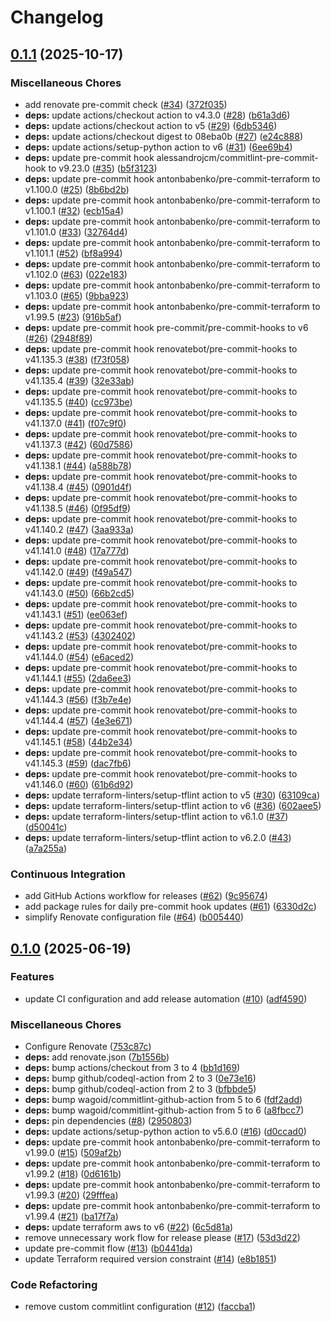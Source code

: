 # Changelog

## [0.1.1](https://github.com/opzkit/terraform-aws-k8s-addons-aws-sso/compare/v0.1.0...v0.1.1) (2025-10-17)


### Miscellaneous Chores

* add renovate pre-commit check ([#34](https://github.com/opzkit/terraform-aws-k8s-addons-aws-sso/issues/34)) ([372f035](https://github.com/opzkit/terraform-aws-k8s-addons-aws-sso/commit/372f035790f27e1321697efd25ad127902faf11c))
* **deps:** update actions/checkout action to v4.3.0 ([#28](https://github.com/opzkit/terraform-aws-k8s-addons-aws-sso/issues/28)) ([b61a3d6](https://github.com/opzkit/terraform-aws-k8s-addons-aws-sso/commit/b61a3d6805ff0aeee4277b77365002f86cf784e9))
* **deps:** update actions/checkout action to v5 ([#29](https://github.com/opzkit/terraform-aws-k8s-addons-aws-sso/issues/29)) ([6db5346](https://github.com/opzkit/terraform-aws-k8s-addons-aws-sso/commit/6db5346a96c9401149e0b9503b878c05e47491a3))
* **deps:** update actions/checkout digest to 08eba0b ([#27](https://github.com/opzkit/terraform-aws-k8s-addons-aws-sso/issues/27)) ([e24c888](https://github.com/opzkit/terraform-aws-k8s-addons-aws-sso/commit/e24c888944aa3f4026af0e45307b828994218a88))
* **deps:** update actions/setup-python action to v6 ([#31](https://github.com/opzkit/terraform-aws-k8s-addons-aws-sso/issues/31)) ([6ee69b4](https://github.com/opzkit/terraform-aws-k8s-addons-aws-sso/commit/6ee69b407213d30ee95289c03119e291190b51e7))
* **deps:** update pre-commit hook alessandrojcm/commitlint-pre-commit-hook to v9.23.0 ([#35](https://github.com/opzkit/terraform-aws-k8s-addons-aws-sso/issues/35)) ([b5f3123](https://github.com/opzkit/terraform-aws-k8s-addons-aws-sso/commit/b5f31230a30bb9c9694e2e957d88d159e10bc235))
* **deps:** update pre-commit hook antonbabenko/pre-commit-terraform to v1.100.0 ([#25](https://github.com/opzkit/terraform-aws-k8s-addons-aws-sso/issues/25)) ([8b6bd2b](https://github.com/opzkit/terraform-aws-k8s-addons-aws-sso/commit/8b6bd2bcbda572bd053a91e4080c1c2981227f51))
* **deps:** update pre-commit hook antonbabenko/pre-commit-terraform to v1.100.1 ([#32](https://github.com/opzkit/terraform-aws-k8s-addons-aws-sso/issues/32)) ([ecb15a4](https://github.com/opzkit/terraform-aws-k8s-addons-aws-sso/commit/ecb15a4cf79c1b70f12d9bacf553f40d9c97b412))
* **deps:** update pre-commit hook antonbabenko/pre-commit-terraform to v1.101.0 ([#33](https://github.com/opzkit/terraform-aws-k8s-addons-aws-sso/issues/33)) ([32764d4](https://github.com/opzkit/terraform-aws-k8s-addons-aws-sso/commit/32764d48a7a54d1fe6c1686a0ae6ca6a427c9328))
* **deps:** update pre-commit hook antonbabenko/pre-commit-terraform to v1.101.1 ([#52](https://github.com/opzkit/terraform-aws-k8s-addons-aws-sso/issues/52)) ([bf8a994](https://github.com/opzkit/terraform-aws-k8s-addons-aws-sso/commit/bf8a99439914aac83374af73b070501164c64eb5))
* **deps:** update pre-commit hook antonbabenko/pre-commit-terraform to v1.102.0 ([#63](https://github.com/opzkit/terraform-aws-k8s-addons-aws-sso/issues/63)) ([022e183](https://github.com/opzkit/terraform-aws-k8s-addons-aws-sso/commit/022e183f9988b3e4fb48df01442542c7e90827bc))
* **deps:** update pre-commit hook antonbabenko/pre-commit-terraform to v1.103.0 ([#65](https://github.com/opzkit/terraform-aws-k8s-addons-aws-sso/issues/65)) ([9bba923](https://github.com/opzkit/terraform-aws-k8s-addons-aws-sso/commit/9bba923fa02a9f1c730e6371abf08218f257f752))
* **deps:** update pre-commit hook antonbabenko/pre-commit-terraform to v1.99.5 ([#23](https://github.com/opzkit/terraform-aws-k8s-addons-aws-sso/issues/23)) ([916b5af](https://github.com/opzkit/terraform-aws-k8s-addons-aws-sso/commit/916b5afe4504d8d7aa0a7600257efe3573fa9718))
* **deps:** update pre-commit hook pre-commit/pre-commit-hooks to v6 ([#26](https://github.com/opzkit/terraform-aws-k8s-addons-aws-sso/issues/26)) ([2948f89](https://github.com/opzkit/terraform-aws-k8s-addons-aws-sso/commit/2948f89bade12c3a08b78c36e4c7e017de5dc1c0))
* **deps:** update pre-commit hook renovatebot/pre-commit-hooks to v41.135.3 ([#38](https://github.com/opzkit/terraform-aws-k8s-addons-aws-sso/issues/38)) ([f73f058](https://github.com/opzkit/terraform-aws-k8s-addons-aws-sso/commit/f73f0585dd3f440f1545c7523f2dc405a1f11f6a))
* **deps:** update pre-commit hook renovatebot/pre-commit-hooks to v41.135.4 ([#39](https://github.com/opzkit/terraform-aws-k8s-addons-aws-sso/issues/39)) ([32e33ab](https://github.com/opzkit/terraform-aws-k8s-addons-aws-sso/commit/32e33ab428f7c1715d369f040c73331db5c683be))
* **deps:** update pre-commit hook renovatebot/pre-commit-hooks to v41.135.5 ([#40](https://github.com/opzkit/terraform-aws-k8s-addons-aws-sso/issues/40)) ([cc973be](https://github.com/opzkit/terraform-aws-k8s-addons-aws-sso/commit/cc973be928c4aef49505b938f54235d6e6882c9f))
* **deps:** update pre-commit hook renovatebot/pre-commit-hooks to v41.137.0 ([#41](https://github.com/opzkit/terraform-aws-k8s-addons-aws-sso/issues/41)) ([f07c9f0](https://github.com/opzkit/terraform-aws-k8s-addons-aws-sso/commit/f07c9f00e1bef33d7fbe6130e65df274a16621fe))
* **deps:** update pre-commit hook renovatebot/pre-commit-hooks to v41.137.3 ([#42](https://github.com/opzkit/terraform-aws-k8s-addons-aws-sso/issues/42)) ([60d7586](https://github.com/opzkit/terraform-aws-k8s-addons-aws-sso/commit/60d7586ba50cc8a12678030f34180cde56370490))
* **deps:** update pre-commit hook renovatebot/pre-commit-hooks to v41.138.1 ([#44](https://github.com/opzkit/terraform-aws-k8s-addons-aws-sso/issues/44)) ([a588b78](https://github.com/opzkit/terraform-aws-k8s-addons-aws-sso/commit/a588b7896ff36d68b1ff5494d71193850218fb2e))
* **deps:** update pre-commit hook renovatebot/pre-commit-hooks to v41.138.4 ([#45](https://github.com/opzkit/terraform-aws-k8s-addons-aws-sso/issues/45)) ([0901d4f](https://github.com/opzkit/terraform-aws-k8s-addons-aws-sso/commit/0901d4ff241600fe0b8c8ba57c187092bb11b655))
* **deps:** update pre-commit hook renovatebot/pre-commit-hooks to v41.138.5 ([#46](https://github.com/opzkit/terraform-aws-k8s-addons-aws-sso/issues/46)) ([0f95df9](https://github.com/opzkit/terraform-aws-k8s-addons-aws-sso/commit/0f95df990c1429403f89946c803475901ead8361))
* **deps:** update pre-commit hook renovatebot/pre-commit-hooks to v41.140.2 ([#47](https://github.com/opzkit/terraform-aws-k8s-addons-aws-sso/issues/47)) ([3aa933a](https://github.com/opzkit/terraform-aws-k8s-addons-aws-sso/commit/3aa933a01b4d76380f99c654f99eef9701a287b9))
* **deps:** update pre-commit hook renovatebot/pre-commit-hooks to v41.141.0 ([#48](https://github.com/opzkit/terraform-aws-k8s-addons-aws-sso/issues/48)) ([17a777d](https://github.com/opzkit/terraform-aws-k8s-addons-aws-sso/commit/17a777d2c86ac5a13c0c25a8fdebbc027ae2140c))
* **deps:** update pre-commit hook renovatebot/pre-commit-hooks to v41.142.0 ([#49](https://github.com/opzkit/terraform-aws-k8s-addons-aws-sso/issues/49)) ([f49a547](https://github.com/opzkit/terraform-aws-k8s-addons-aws-sso/commit/f49a54765be2b74c7f923fbe62d9aca749e113fc))
* **deps:** update pre-commit hook renovatebot/pre-commit-hooks to v41.143.0 ([#50](https://github.com/opzkit/terraform-aws-k8s-addons-aws-sso/issues/50)) ([66b2cd5](https://github.com/opzkit/terraform-aws-k8s-addons-aws-sso/commit/66b2cd52c3e878e2eaed69f52d0517499dd01a73))
* **deps:** update pre-commit hook renovatebot/pre-commit-hooks to v41.143.1 ([#51](https://github.com/opzkit/terraform-aws-k8s-addons-aws-sso/issues/51)) ([ee063ef](https://github.com/opzkit/terraform-aws-k8s-addons-aws-sso/commit/ee063ef477215ebf523f1c5742711d150e319255))
* **deps:** update pre-commit hook renovatebot/pre-commit-hooks to v41.143.2 ([#53](https://github.com/opzkit/terraform-aws-k8s-addons-aws-sso/issues/53)) ([4302402](https://github.com/opzkit/terraform-aws-k8s-addons-aws-sso/commit/430240221b5539aa33100c665d7748dcaf46c68f))
* **deps:** update pre-commit hook renovatebot/pre-commit-hooks to v41.144.0 ([#54](https://github.com/opzkit/terraform-aws-k8s-addons-aws-sso/issues/54)) ([e6aced2](https://github.com/opzkit/terraform-aws-k8s-addons-aws-sso/commit/e6aced2cdfefc8d8080fdd45d8e61a0b37bcbf34))
* **deps:** update pre-commit hook renovatebot/pre-commit-hooks to v41.144.1 ([#55](https://github.com/opzkit/terraform-aws-k8s-addons-aws-sso/issues/55)) ([2da6ee3](https://github.com/opzkit/terraform-aws-k8s-addons-aws-sso/commit/2da6ee35ed78134d14d1e86653629f7c8bfb7b5a))
* **deps:** update pre-commit hook renovatebot/pre-commit-hooks to v41.144.3 ([#56](https://github.com/opzkit/terraform-aws-k8s-addons-aws-sso/issues/56)) ([f3b7e4e](https://github.com/opzkit/terraform-aws-k8s-addons-aws-sso/commit/f3b7e4e222e04e6fbcfac8d8cb4346e84824491e))
* **deps:** update pre-commit hook renovatebot/pre-commit-hooks to v41.144.4 ([#57](https://github.com/opzkit/terraform-aws-k8s-addons-aws-sso/issues/57)) ([4e3e671](https://github.com/opzkit/terraform-aws-k8s-addons-aws-sso/commit/4e3e671c4766cab26f03ad62157ef957c9a19dd7))
* **deps:** update pre-commit hook renovatebot/pre-commit-hooks to v41.145.1 ([#58](https://github.com/opzkit/terraform-aws-k8s-addons-aws-sso/issues/58)) ([44b2e34](https://github.com/opzkit/terraform-aws-k8s-addons-aws-sso/commit/44b2e34304a01bcdefd9dec4205521787413d349))
* **deps:** update pre-commit hook renovatebot/pre-commit-hooks to v41.145.3 ([#59](https://github.com/opzkit/terraform-aws-k8s-addons-aws-sso/issues/59)) ([dac7fb6](https://github.com/opzkit/terraform-aws-k8s-addons-aws-sso/commit/dac7fb673eba907c2b5f347fa6f909586f006349))
* **deps:** update pre-commit hook renovatebot/pre-commit-hooks to v41.146.0 ([#60](https://github.com/opzkit/terraform-aws-k8s-addons-aws-sso/issues/60)) ([61b6d92](https://github.com/opzkit/terraform-aws-k8s-addons-aws-sso/commit/61b6d925321d4f406856b478109399ba76fd2c5c))
* **deps:** update terraform-linters/setup-tflint action to v5 ([#30](https://github.com/opzkit/terraform-aws-k8s-addons-aws-sso/issues/30)) ([63109ca](https://github.com/opzkit/terraform-aws-k8s-addons-aws-sso/commit/63109caecb86979112247d2ed981c1d2fc561f08))
* **deps:** update terraform-linters/setup-tflint action to v6 ([#36](https://github.com/opzkit/terraform-aws-k8s-addons-aws-sso/issues/36)) ([602aee5](https://github.com/opzkit/terraform-aws-k8s-addons-aws-sso/commit/602aee5fad33af8e67ac410f82526fccf4cb2c5c))
* **deps:** update terraform-linters/setup-tflint action to v6.1.0 ([#37](https://github.com/opzkit/terraform-aws-k8s-addons-aws-sso/issues/37)) ([d50041c](https://github.com/opzkit/terraform-aws-k8s-addons-aws-sso/commit/d50041cc7cd1a08044c2c1abf0da4057b39a8ba9))
* **deps:** update terraform-linters/setup-tflint action to v6.2.0 ([#43](https://github.com/opzkit/terraform-aws-k8s-addons-aws-sso/issues/43)) ([a7a255a](https://github.com/opzkit/terraform-aws-k8s-addons-aws-sso/commit/a7a255a25e51f38bbaa2a26ea5f3e759c09b223c))


### Continuous Integration

* add GitHub Actions workflow for releases ([#62](https://github.com/opzkit/terraform-aws-k8s-addons-aws-sso/issues/62)) ([9c95674](https://github.com/opzkit/terraform-aws-k8s-addons-aws-sso/commit/9c9567448dffa644c5891ab4b057378fe0fa1725))
* add package rules for daily pre-commit hook updates ([#61](https://github.com/opzkit/terraform-aws-k8s-addons-aws-sso/issues/61)) ([6330d2c](https://github.com/opzkit/terraform-aws-k8s-addons-aws-sso/commit/6330d2cc12592b52970dc337ebe59ba752e13942))
* simplify Renovate configuration file ([#64](https://github.com/opzkit/terraform-aws-k8s-addons-aws-sso/issues/64)) ([b005440](https://github.com/opzkit/terraform-aws-k8s-addons-aws-sso/commit/b005440bb49ae6e73b51a170d7f50df2a2a0289b))

## [0.1.0](https://github.com/opzkit/terraform-aws-k8s-addons-aws-sso/compare/v0.0.2...v0.1.0) (2025-06-19)


### Features

* update CI configuration and add release automation ([#10](https://github.com/opzkit/terraform-aws-k8s-addons-aws-sso/issues/10)) ([adf4590](https://github.com/opzkit/terraform-aws-k8s-addons-aws-sso/commit/adf45900bf4585e518d7857f65b57ea1171ca0a7))


### Miscellaneous Chores

* Configure Renovate ([753c87c](https://github.com/opzkit/terraform-aws-k8s-addons-aws-sso/commit/753c87c0752a5ae870cf4921d5b48880466c698e))
* **deps:** add renovate.json ([7b1556b](https://github.com/opzkit/terraform-aws-k8s-addons-aws-sso/commit/7b1556b4218c01000559913c3e6c6893dc87327a))
* **deps:** bump actions/checkout from 3 to 4 ([bb1d169](https://github.com/opzkit/terraform-aws-k8s-addons-aws-sso/commit/bb1d169c35993ad4e5efa0c82c45cc5799932c14))
* **deps:** bump github/codeql-action from 2 to 3 ([0e73e16](https://github.com/opzkit/terraform-aws-k8s-addons-aws-sso/commit/0e73e16ad23976ae839ee63709a7c420045a1bea))
* **deps:** bump github/codeql-action from 2 to 3 ([bfbbde5](https://github.com/opzkit/terraform-aws-k8s-addons-aws-sso/commit/bfbbde58d143b368343c51e8bb8cb5da63ed1ea6))
* **deps:** bump wagoid/commitlint-github-action from 5 to 6 ([fdf2add](https://github.com/opzkit/terraform-aws-k8s-addons-aws-sso/commit/fdf2add2018b8142ec73e38a2df983781442e5f6))
* **deps:** bump wagoid/commitlint-github-action from 5 to 6 ([a8fbcc7](https://github.com/opzkit/terraform-aws-k8s-addons-aws-sso/commit/a8fbcc712e3e5eba9edd39121411f41b6ecddcf7))
* **deps:** pin dependencies ([#8](https://github.com/opzkit/terraform-aws-k8s-addons-aws-sso/issues/8)) ([2950803](https://github.com/opzkit/terraform-aws-k8s-addons-aws-sso/commit/2950803fedc29437636fda0d47ee5314089d07a1))
* **deps:** update actions/setup-python action to v5.6.0 ([#16](https://github.com/opzkit/terraform-aws-k8s-addons-aws-sso/issues/16)) ([d0ccad0](https://github.com/opzkit/terraform-aws-k8s-addons-aws-sso/commit/d0ccad07441ce01b59201b2e003899a430378545))
* **deps:** update pre-commit hook antonbabenko/pre-commit-terraform to v1.99.0 ([#15](https://github.com/opzkit/terraform-aws-k8s-addons-aws-sso/issues/15)) ([509af2b](https://github.com/opzkit/terraform-aws-k8s-addons-aws-sso/commit/509af2b74742d83710f455e7ca89c9702f112cc4))
* **deps:** update pre-commit hook antonbabenko/pre-commit-terraform to v1.99.2 ([#18](https://github.com/opzkit/terraform-aws-k8s-addons-aws-sso/issues/18)) ([0d6161b](https://github.com/opzkit/terraform-aws-k8s-addons-aws-sso/commit/0d6161b99e77610174b1702173862c495544ba52))
* **deps:** update pre-commit hook antonbabenko/pre-commit-terraform to v1.99.3 ([#20](https://github.com/opzkit/terraform-aws-k8s-addons-aws-sso/issues/20)) ([29fffea](https://github.com/opzkit/terraform-aws-k8s-addons-aws-sso/commit/29fffea11b854e87d6b711a8a4566a9b2c48af1b))
* **deps:** update pre-commit hook antonbabenko/pre-commit-terraform to v1.99.4 ([#21](https://github.com/opzkit/terraform-aws-k8s-addons-aws-sso/issues/21)) ([ba17f7a](https://github.com/opzkit/terraform-aws-k8s-addons-aws-sso/commit/ba17f7a38e4fe79952be3d9dbc518d2b93700331))
* **deps:** update terraform aws to v6 ([#22](https://github.com/opzkit/terraform-aws-k8s-addons-aws-sso/issues/22)) ([6c5d81a](https://github.com/opzkit/terraform-aws-k8s-addons-aws-sso/commit/6c5d81a20afb43d7d8bb925a663a2b6b8b94032a))
* remove unnecessary work flow for release please ([#17](https://github.com/opzkit/terraform-aws-k8s-addons-aws-sso/issues/17)) ([53d3d22](https://github.com/opzkit/terraform-aws-k8s-addons-aws-sso/commit/53d3d225aa3ea562dd6a465d6cbcc7f678ad7f2b))
* update pre-commit flow ([#13](https://github.com/opzkit/terraform-aws-k8s-addons-aws-sso/issues/13)) ([b0441da](https://github.com/opzkit/terraform-aws-k8s-addons-aws-sso/commit/b0441da55c1b7c91bb00da4d2c287bbadb96498b))
* update Terraform required version constraint ([#14](https://github.com/opzkit/terraform-aws-k8s-addons-aws-sso/issues/14)) ([e8b1851](https://github.com/opzkit/terraform-aws-k8s-addons-aws-sso/commit/e8b18519a4c63c9e30ac2712b876d55886afc4af))


### Code Refactoring

* remove custom commitlint configuration ([#12](https://github.com/opzkit/terraform-aws-k8s-addons-aws-sso/issues/12)) ([faccba1](https://github.com/opzkit/terraform-aws-k8s-addons-aws-sso/commit/faccba198de37130ab4b5ae8bfb2a4ba5b0fdd57))
